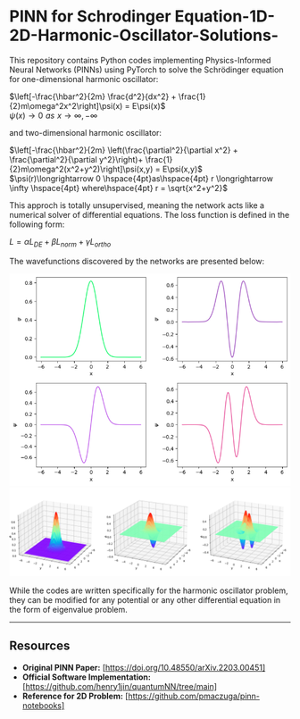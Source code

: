 # PINN for Schrodinger Equation-1D-2D-Harmonic-Oscillator-Solutions-
This repository contains Python codes implementing Physics-Informed Neural Networks (PINNs) using PyTorch to solve the Schrödinger equation for one-dimensional harmonic oscillator:

$\left[-\frac{\hbar^2}{2m} \frac{d^2}{dx^2} + \frac{1}{2}m\omega^2x^2\right]\psi(x) = E\psi(x)$\
$\psi(x)\longrightarrow 0 \hspace{4pt}as\hspace{4pt} x \longrightarrow \infty, -\infty$ 

and two-dimensional harmonic oscillator:

$\left[-\frac{\hbar^2}{2m} \left(\frac{\partial^2}{\partial x^2} + \frac{\partial^2}{\partial y^2}\right)+ \frac{1}{2}m\omega^2(x^2+y^2)\right]\psi(x,y) = E\psi(x,y)$\
$\psi(r)\longrightarrow 0 \hspace{4pt}as\hspace{4pt} r \longrightarrow \infty \hspace{4pt} where\hspace{4pt} r = \sqrt{x^2+y^2}$

This approch is totally unsupervised, meaning the network acts like a numerical solver of differential equations. The loss function is defined in the following form:

$L= \alpha L_{DE}+\beta L_{norm}+\gamma L_{ortho}$

The wavefunctions discovered by the networks are presented below:

![Predicted wave functions for the one-dimensional problem](https://github.com/AnishD11/PINN-for-Schrodinger-Equation-1D-2D-Harmonic-Oscillator-Solutions/blob/main/1dwf.png)
![Predicted wave functions for the two-dimensional problem](https://github.com/AnishD11/PINN-for-Schrodinger-Equation-1D-2D-Harmonic-Oscillator-Solutions/blob/main/2dwf.png)

While the codes are written specifically for the harmonic oscillator problem, they can be modified for any potential or any other differential equation in the form of eigenvalue problem.

---
## Resources
- **Original PINN Paper:** [https://doi.org/10.48550/arXiv.2203.00451]
- **Official Software Implementation:** [https://github.com/henry1jin/quantumNN/tree/main]
- **Reference for 2D Problem:** [https://github.com/pmaczuga/pinn-notebooks]
